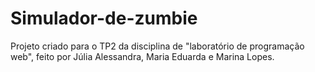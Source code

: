 # Simulador-de-zumbie
Projeto criado para o TP2 da disciplina de "laboratório de programação web", feito por Júlia Alessandra, Maria Eduarda e Marina Lopes.
